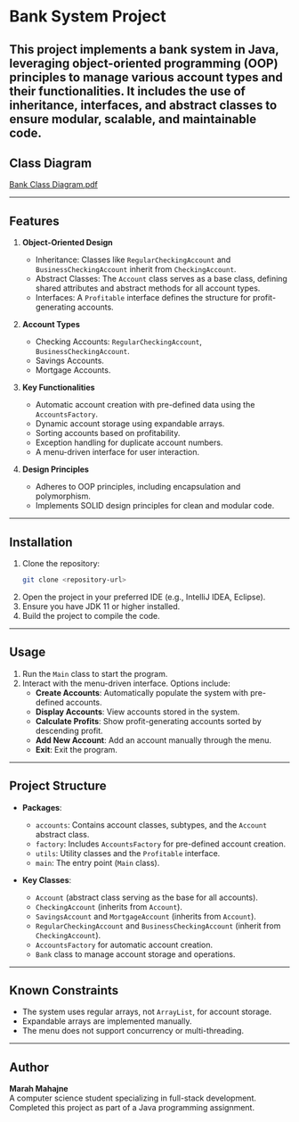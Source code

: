 # Bank System Project

This project implements a bank system in Java, leveraging object-oriented programming (OOP) principles to manage various account types and their functionalities. It includes the use of inheritance, interfaces, and abstract classes to ensure modular, scalable, and maintainable code.
---

## Class Diagram

 [Bank Class Diagram.pdf](https://github.com/user-attachments/files/18066212/Bank.Class.Diagram.pdf) 
 
---

## Features

1. **Object-Oriented Design**  
   - Inheritance: Classes like `RegularCheckingAccount` and `BusinessCheckingAccount` inherit from `CheckingAccount`.  
   - Abstract Classes: The `Account` class serves as a base class, defining shared attributes and abstract methods for all account types.  
   - Interfaces: A `Profitable` interface defines the structure for profit-generating accounts.  

2. **Account Types**  
   - Checking Accounts: `RegularCheckingAccount`, `BusinessCheckingAccount`.  
   - Savings Accounts.  
   - Mortgage Accounts.  

3. **Key Functionalities**  
   - Automatic account creation with pre-defined data using the `AccountsFactory`.  
   - Dynamic account storage using expandable arrays.  
   - Sorting accounts based on profitability.  
   - Exception handling for duplicate account numbers.  
   - A menu-driven interface for user interaction.  

4. **Design Principles**  
   - Adheres to OOP principles, including encapsulation and polymorphism.  
   - Implements SOLID design principles for clean and modular code.  

---

## Installation

1. Clone the repository:  
   ```bash
   git clone <repository-url>
   ```
2. Open the project in your preferred IDE (e.g., IntelliJ IDEA, Eclipse).  
3. Ensure you have JDK 11 or higher installed.  
4. Build the project to compile the code.

---

## Usage

1. Run the `Main` class to start the program.  
2. Interact with the menu-driven interface. Options include:  
   - **Create Accounts**: Automatically populate the system with pre-defined accounts.  
   - **Display Accounts**: View accounts stored in the system.  
   - **Calculate Profits**: Show profit-generating accounts sorted by descending profit.  
   - **Add New Account**: Add an account manually through the menu.  
   - **Exit**: Exit the program.  

---

## Project Structure

- **Packages**:  
  - `accounts`: Contains account classes, subtypes, and the `Account` abstract class.  
  - `factory`: Includes `AccountsFactory` for pre-defined account creation.  
  - `utils`: Utility classes and the `Profitable` interface.  
  - `main`: The entry point (`Main` class).  

- **Key Classes**:  
  - `Account` (abstract class serving as the base for all accounts).  
  - `CheckingAccount` (inherits from `Account`).  
  - `SavingsAccount` and `MortgageAccount` (inherits from `Account`).
  - `RegularCheckingAccount` and `BusinessCheckingAccount` (inherit from `CheckingAccount`).  
  - `AccountsFactory` for automatic account creation.  
  - `Bank` class to manage account storage and operations.
---

## Known Constraints

- The system uses regular arrays, not `ArrayList`, for account storage.  
- Expandable arrays are implemented manually.  
- The menu does not support concurrency or multi-threading. 
---

## Author

**Marah Mahajne**  
A computer science student specializing in full-stack development.  
Completed this project as part of a Java programming assignment.  
